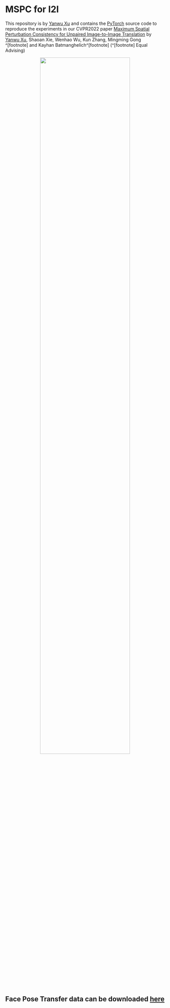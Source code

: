 # MSPC for I2I

This repository is by [Yanwu Xu](http://xuyanwu.github.io)
and contains the [PyTorch](https://pytorch.org) source code to
reproduce the experiments in our CVPR2022 paper [Maximum Spatial Perturbation Consistency for Unpaired Image-to-Image Translation](https://papers.nips.cc/paper/8414-twin-auxilary-classifiers-gan) by [Yanwu Xu](http://xuyanwu.github.io), Shaoan Xie, Wenhao Wu, Kun Zhang, Mingming Gong ^[footnote] and Kayhan Batmanghelich^[footnote] (^[footnote] Equal Advising)

<p align="center">
  <img width="75%" height="%75" src="https://github.com/batmanlab/twin_ac/blob/master/figure/tac_gan_scheme.png">
</p>

## Face Pose Transfer data can be downloaded [here](https://drive.google.com/file/d/1AUoRl0_suTIunTTJ5jor8poUmkoKfxMb/view?usp=sharing)
